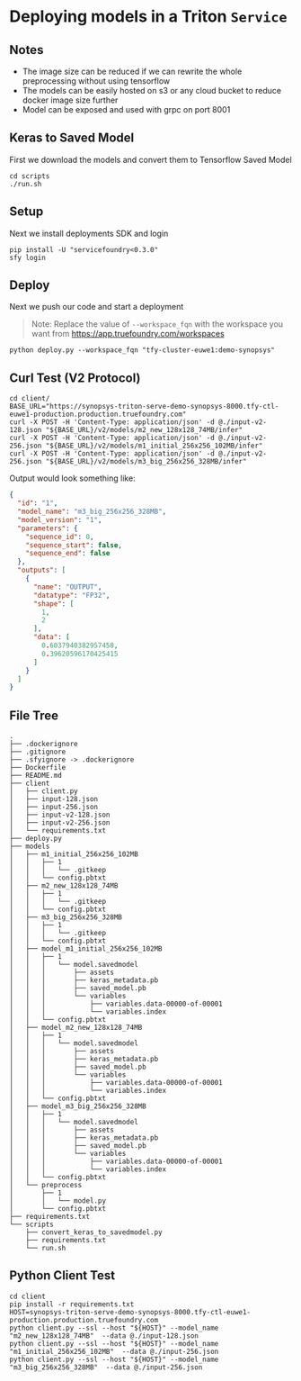 # Deploying models in a Triton `Service`

Notes
---

- The image size can be reduced if we can rewrite the whole preprocessing without using tensorflow
- The models can be easily hosted on s3 or any cloud bucket to reduce docker image size further
- Model can be exposed and used with grpc on port 8001


Keras to Saved Model
---

First we download the models and convert them to Tensorflow Saved Model


```shell
cd scripts
./run.sh
```

Setup
---

Next we install deployments SDK and login

```shell
pip install -U "servicefoundry<0.3.0"
sfy login
```

Deploy
---

Next we push our code and start a deployment

> Note: Replace the value of `--workspace_fqn` with the workspace you want from https://app.truefoundry.com/workspaces

```shell
python deploy.py --workspace_fqn "tfy-cluster-euwe1:demo-synopsys"
```


Curl Test (V2 Protocol)
---

```shell
cd client/
BASE_URL="https://synopsys-triton-serve-demo-synopsys-8000.tfy-ctl-euwe1-production.production.truefoundry.com"
curl -X POST -H 'Content-Type: application/json' -d @./input-v2-128.json "${BASE_URL}/v2/models/m2_new_128x128_74MB/infer"
curl -X POST -H 'Content-Type: application/json' -d @./input-v2-256.json "${BASE_URL}/v2/models/m1_initial_256x256_102MB/infer"
curl -X POST -H 'Content-Type: application/json' -d @./input-v2-256.json "${BASE_URL}/v2/models/m3_big_256x256_328MB/infer"
```


Output would look something like:

```json
{
  "id": "1",
  "model_name": "m3_big_256x256_328MB",
  "model_version": "1",
  "parameters": {
    "sequence_id": 0,
    "sequence_start": false,
    "sequence_end": false
  },
  "outputs": [
    {
      "name": "OUTPUT",
      "datatype": "FP32",
      "shape": [
        1,
        2
      ],
      "data": [
        0.6037940382957458,
        0.39620596170425415
      ]
    }
  ]
}
```


File Tree
---

```
.
├── .dockerignore
├── .gitignore
├── .sfyignore -> .dockerignore
├── Dockerfile
├── README.md
├── client
│   ├── client.py
│   ├── input-128.json
│   ├── input-256.json
│   ├── input-v2-128.json
│   ├── input-v2-256.json
│   └── requirements.txt
├── deploy.py
├── models
│   ├── m1_initial_256x256_102MB
│   │   ├── 1
│   │   │   └── .gitkeep
│   │   └── config.pbtxt
│   ├── m2_new_128x128_74MB
│   │   ├── 1
│   │   │   └── .gitkeep
│   │   └── config.pbtxt
│   ├── m3_big_256x256_328MB
│   │   ├── 1
│   │   │   └── .gitkeep
│   │   └── config.pbtxt
│   ├── model_m1_initial_256x256_102MB
│   │   ├── 1
│   │   │   └── model.savedmodel
│   │   │       ├── assets
│   │   │       ├── keras_metadata.pb
│   │   │       ├── saved_model.pb
│   │   │       └── variables
│   │   │           ├── variables.data-00000-of-00001
│   │   │           └── variables.index
│   │   └── config.pbtxt
│   ├── model_m2_new_128x128_74MB
│   │   ├── 1
│   │   │   └── model.savedmodel
│   │   │       ├── assets
│   │   │       ├── keras_metadata.pb
│   │   │       ├── saved_model.pb
│   │   │       └── variables
│   │   │           ├── variables.data-00000-of-00001
│   │   │           └── variables.index
│   │   └── config.pbtxt
│   ├── model_m3_big_256x256_328MB
│   │   ├── 1
│   │   │   └── model.savedmodel
│   │   │       ├── assets
│   │   │       ├── keras_metadata.pb
│   │   │       ├── saved_model.pb
│   │   │       └── variables
│   │   │           ├── variables.data-00000-of-00001
│   │   │           └── variables.index
│   │   └── config.pbtxt
│   └── preprocess
│       ├── 1
│       │   └── model.py
│       └── config.pbtxt
├── requirements.txt
└── scripts
    ├── convert_keras_to_savedmodel.py
    ├── requirements.txt
    └── run.sh
```


Python Client Test
---

```shell
cd client
pip install -r requirements.txt
HOST=synopsys-triton-serve-demo-synopsys-8000.tfy-ctl-euwe1-production.production.truefoundry.com
python client.py --ssl --host "${HOST}" --model_name "m2_new_128x128_74MB"  --data @./input-128.json
python client.py --ssl --host "${HOST}" --model_name "m1_initial_256x256_102MB"  --data @./input-256.json
python client.py --ssl --host "${HOST}" --model_name "m3_big_256x256_328MB"  --data @./input-256.json
```
